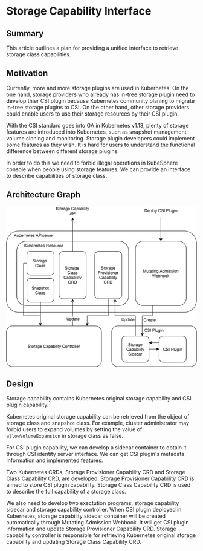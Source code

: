# Storage Capability Interface

## Summary
This article outlines a plan for providing a unified interface to retrieve storage class capabilities.

## Motivation
Currently, more and more storage plugins are used in Kubernetes. On the one hand, storage providers who already has in-tree storage plugin need to develop thier CSI plugin because Kubernetes community planing to migrate in-tree storage plugins to CSI. On the other hand, other storage providers could enable users to use their storage resources by their CSI plugin.

With the CSI standard goes into GA in Kubernetes v1.13, plenty of storage features are introduced into Kubernetes, such as snapshot management, volume cloning and monitoring. Storage plugin developers could implement some features as they wish.
It is hard for users to understand the functional difference between different storage plugins.

In order to do this we need to forbid illegal operations in KubeSphere console when people using storage features. We can provide an interface to describe capabilities of storage class.

## Architecture Graph
![storage-capability](./image/storage-capability.jpg)

## Design
Storage capability contains Kubernetes original storage capability and CSI plugin capability.

Kubernetes original storage capability can be retrieved from the object of storage class and snapshot class. For example, cluster administrator may forbid users to expand volumes by setting the value of `allowVolumeExpansion` in storage class as false.

For CSI plugin capability, we can develop a sidecar container to obtain it through CSI identity server interface. We can get CSI plugin's metadata information and implemented features.

Two Kubernetes CRDs, Storage Provisioner Capability CRD and Storage Class Capability CRD, are developed. Storage Provisioner Capability CRD is aimed to store CSI plugin capability. Storage Class Capability CRD is used to describe the full capability of a storage class.

We also need to develop two exectution programs, storage capability sidecar and storage capability controller. When CSI plugin deployed in Kubernetes, storage capability sidecar container will be created automatically through Mutating Admission Webhook. It will get CSI plugin information and update Storage Provisioner Capability CRD. Storage capability controller is responsible for retrieving Kubernetes original storage capability and updating Storage Class Capability CRD.